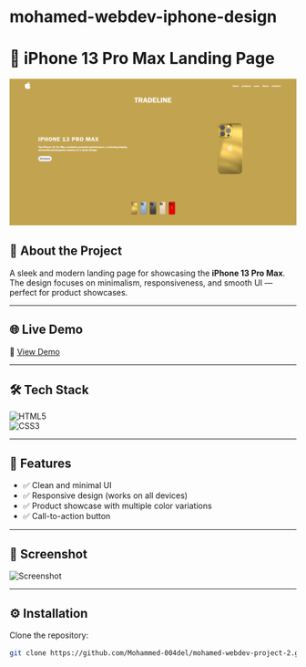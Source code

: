 # mohamed-webdev-iphone-design
# 📱 iPhone 13 Pro Max Landing Page  

![Banner](iphone(Gold).png)

## 📖 About the Project  
A sleek and modern landing page for showcasing the **iPhone 13 Pro Max**.  
The design focuses on minimalism, responsiveness, and smooth UI — perfect for product showcases.  

---

## 🌐 Live Demo  
🔗 [View Demo](https://mohammed-004del.github.io/mohamed-webdev-project-2/)  

---

## 🛠️ Tech Stack  
![HTML5](https://img.shields.io/badge/-HTML5-E34F26?logo=html5&logoColor=white&style=for-the-badge)  
![CSS3](https://img.shields.io/badge/-CSS3-1572B6?logo=css3&logoColor=white&style=for-the-badge)  

---

## 📂 Features  
- ✅ Clean and minimal UI  
- ✅ Responsive design (works on all devices)  
- ✅ Product showcase with multiple color variations  
- ✅ Call-to-action button  

---

## 📸 Screenshot  
![Screenshot](assets/iphone(Gold).png)

---

## ⚙️ Installation  

Clone the repository:  
```bash
git clone https://github.com/Mohammed-004del/mohamed-webdev-project-2.git

